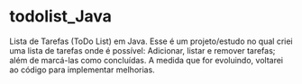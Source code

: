 # todolist_Java
Lista de Tarefas (ToDo List) em Java.
Esse é um projeto/estudo no qual criei uma lista de tarefas onde é possível:
Adicionar, listar e remover tarefas; além de marcá-las como concluídas.
A medida que for evoluindo, voltarei ao código para implementar melhorias.

